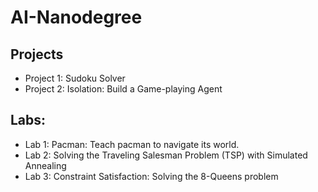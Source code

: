 # AI-Nanodegree

## Projects

* Project 1: Sudoku Solver
* Project 2: Isolation: Build a Game-playing Agent

## Labs:
* Lab 1: Pacman: Teach pacman to navigate its world.
* Lab 2: Solving the Traveling Salesman Problem (TSP) with Simulated Annealing
* Lab 3: Constraint Satisfaction: Solving the 8-Queens problem

